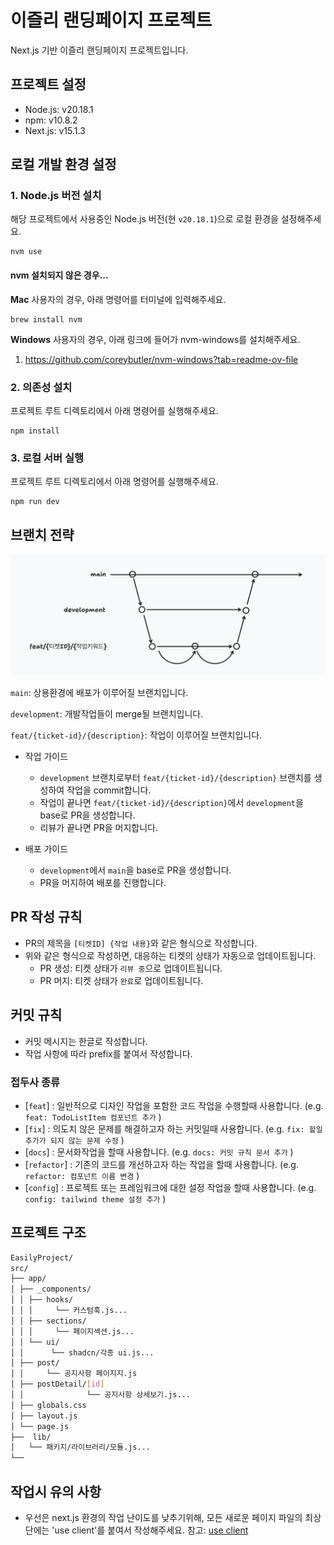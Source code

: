 # 이즐리 랜딩페이지 프로젝트

Next.js 기반 이즐리 랜딩페이지 프로젝트입니다.

## 프로젝트 설정

- Node.js: v20.18.1
- npm: v10.8.2
- Next.js: v15.1.3

## 로컬 개발 환경 설정

### 1. Node.js 버전 설치

해당 프로젝트에서 사용중인 Node.js 버전(현 `v20.18.1`)으로 로컬 환경을 설정해주세요.

```
nvm use
```

#### nvm 설치되지 않은 경우...

**Mac** 사용자의 경우, 아래 명령어를 터미널에 입력해주세요.

```
brew install nvm
```

**Windows** 사용자의 경우, 아래 링크에 들어가 nvm-windows를 설치해주세요.

1. https://github.com/coreybutler/nvm-windows?tab=readme-ov-file

### 2. 의존성 설치

프로젝트 루트 디렉토리에서 아래 명령어를 실행해주세요.

```
npm install
```

### 3. 로컬 서버 실행

프로젝트 루트 디렉토리에서 아래 명령어를 실행해주세요.

```
npm run dev
```

## 브랜치 전략

![브랜치 규칙](./docs/branch-rule.png)

`main`: 상용환경에 배포가 이루어질 브랜치입니다.

`development`: 개발작업들이 merge될 브랜치입니다.

`feat/{ticket-id}/{description}`: 작업이 이루어질 브랜치입니다.

- 작업 가이드

  - `development` 브랜치로부터 `feat/{ticket-id}/{description}` 브랜치를 생성하여 작업을 commit합니다.
  - 작업이 끝나면 `feat/{ticket-id}/{description}`에서 `development`을 base로 PR을 생성합니다.
  - 리뷰가 끝나면 PR을 머지합니다.

- 배포 가이드
  - `development`에서 `main`을 base로 PR을 생성합니다.
  - PR을 머지하여 배포를 진행합니다.

## PR 작성 규칙

- PR의 제목을 `[티켓ID] {작업 내용}`와 같은 형식으로 작성합니다.
- 위와 같은 형식으로 작성하면, 대응하는 티켓의 상태가 자동으로 업데이트됩니다.
  - PR 생성: 티켓 상태가 `리뷰 중`으로 업데이트됩니다.
  - PR 머지: 티켓 상태가 `완료`로 업데이트됩니다.

## 커밋 규칙

- 커밋 메시지는 한글로 작성합니다.
- 작업 사항에 따라 prefix를 붙여서 작성합니다.

### 접두사 종류

- [`feat`] : 일반적으로 디자인 작업을 포함한 코드 작업을 수행할때 사용합니다. (e.g. `feat: TodoListItem 컴포넌트 추가` )
- [`fix`] : 의도치 않은 문제를 해결하고자 하는 커밋일때 사용합니다. (e.g. `fix: 할일 추가가 되지 않는 문제 수정` )
- [`docs`] : 문서화작업을 할때 사용합니다. (e.g. `docs: 커밋 규칙 문서 추가` )
- [`refactor`] : 기존의 코드를 개선하고자 하는 작업을 할때 사용합니다. (e.g. `refactor: 컴포넌트 이름 변경` )
- [`config`] : 프로젝트 또는 프레임워크에 대한 설정 작업을 할때 사용합니다. (e.g. `config: tailwind theme 설정 추가` )

## 프로젝트 구조

```bash
EasilyProject/
src/
├── app/
│ ├── _components/
│ │ ├── hooks/
│ │ │     └── 커스텀훅.js...
│ │ ├── sections/
│ │ │     └── 페이지섹션.js...
│ │ └── ui/
│ │      └── shadcn/각종 ui.js...
│ ├── post/
│ │     └── 공지사항 페이지지.js
│ ├── postDetail/[id]
│ │              └── 공지사항 상세보기.js...
│ ├── globals.css
│ ├── layout.js
│ └── page.js
├──  lib/
│   └── 패키지/라이브러리/모듈.js...
└──
```

## 작업시 유의 사항

- 우선은 next.js 환경의 작업 난이도를 낮추기위해, 모든 새로운 페이지 파일의 최상단에는 'use client'를 붙여서 작성해주세요. 참고: [use client](https://nextjs.org/docs/app/api-reference/directives/use-client)
